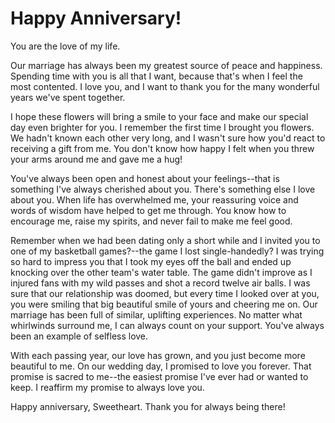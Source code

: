 # Happy Anniversary! #

You are the love of my life.

Our marriage has always been my greatest source of peace and happiness. Spending time with you is all that I want, because that's when I feel the most contented. I love you, and I want to thank you for the many wonderful years we've spent together.

I hope these flowers will bring a smile to your face and make our special day even brighter for you. I remember the first time I brought you flowers. We hadn't known each other very long, and I wasn't sure how you'd react to receiving a gift from me. You don't know how happy I felt when you threw your arms around me and gave me a hug!

You've always been open and honest about your feelings--that is something I've always cherished about you. There's something else I love about you. When life has overwhelmed me, your reassuring voice and words of wisdom have helped to get me through. You know how to encourage me, raise my spirits, and never fail to make me feel good.

Remember when we had been dating only a short while and I invited you to one of my basketball games?--the game I lost single-handedly? I was trying so hard to impress you that I took my eyes off the ball and ended up knocking over the other team's water table. The game didn't improve as I injured fans with my wild passes and shot a record twelve air balls. I was sure that our relationship was doomed, but every time I looked over at you, you were smiling that big beautiful smile of yours and cheering me on. Our marriage has been full of similar, uplifting experiences. No matter what whirlwinds surround me, I can always count on your support. You've always been an example of selfless love.

With each passing year, our love has grown, and you just become more beautiful to me. On our wedding day, I promised to love you forever. That promise is sacred to me--the easiest promise I've ever had or wanted to keep. I reaffirm my promise to always love you.

Happy anniversary, Sweetheart. Thank you for always being there!

